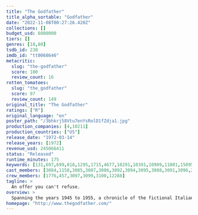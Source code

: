 ```yaml
---
title: "The Godfather"
title_alpha_sortable: "Godfather"
date: "2022-11-08T00:27:26.420Z"
collections: []
budget_usd: 6000000
tiers: []
genres: [18,80]
tsdb_id: 238
imdb_id: "tt0068646"
metacritic:
  slug: "the-godfather"
  score: 100
  review_count: 16
rotten_tomatoes:
  slug: "the_godfather"
  score: 97
  review_count: 149
original_title: "The Godfather"
ratings: ["R"]
original_language: "en"
poster_path: "/3bhkrj58Vtu7enYsRolD1fZdja1.jpg"
production_companies: [4,10211]
production_countries: ["US"]
release_date: "1972-03-14"
release_years: [1972]
revenue_usd: 245066411
status: "Released"
runtime_minutes: 175
keywords: [131,697,699,818,1295,1715,4677,10291,10391,10909,11001,15095,33421,155538,156043,163656,165725,180173,181858,207883,208611,257630,295351]
cast_members: [3084,1158,3085,3087,3086,3092,3094,3095,3088,3091,3096,20752,3145,3174,27647]
crew_members: [1776,457,3097,3099,3100,12288]
tagline: >
  An offer you can't refuse.
overview: >
  Spanning the years 1945 to 1955, a chronicle of the fictional Italian-American Corleone crime family. When organized crime family patriarch, Vito Corleone barely survives an attempt on his life, his youngest son, Michael steps in to take care of the would-be killers, launching a campaign of bloody revenge.
homepage: "http://www.thegodfather.com/"
---
```

